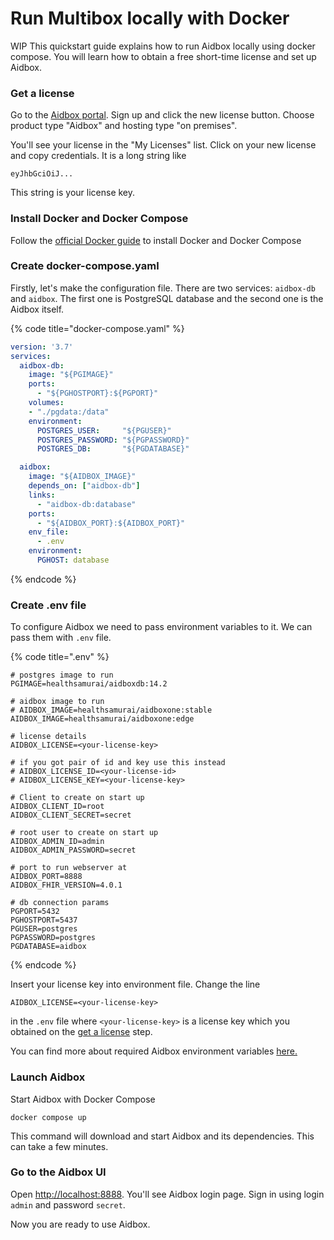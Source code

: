 # Run Multibox locally with Docker

WIP
This quickstart guide explains how to run Aidbox locally using docker compose. You will learn how to obtain a free short-time license and set up Aidbox.

### Get a license

Go to the [Aidbox portal](https://aidbox.app). Sign up and click the new license button. Choose product type "Aidbox" and hosting type "on premises".

You'll see your license in the "My Licenses" list. Click on your new license and copy credentials. It is a long string like

```
eyJhbGciOiJ...
```

This string is your license key.

### Install Docker and Docker Compose

Follow the [official Docker guide](https://docs.docker.com/compose/install/#install-compose) to install Docker and Docker Compose

### Create docker-compose.yaml

Firstly, let's make the configuration file. There are two services: `aidbox-db` and `aidbox`. The first one is PostgreSQL database and the second one is the Aidbox itself.

{% code title="docker-compose.yaml" %}
```yaml
version: '3.7'
services:
  aidbox-db:
    image: "${PGIMAGE}"
    ports:
      - "${PGHOSTPORT}:${PGPORT}"
    volumes:
    - "./pgdata:/data"
    environment:
      POSTGRES_USER:     "${PGUSER}"
      POSTGRES_PASSWORD: "${PGPASSWORD}"
      POSTGRES_DB:       "${PGDATABASE}"

  aidbox:
    image: "${AIDBOX_IMAGE}"
    depends_on: ["aidbox-db"]
    links:
      - "aidbox-db:database"
    ports:
      - "${AIDBOX_PORT}:${AIDBOX_PORT}"
    env_file:
      - .env
    environment:
      PGHOST: database

```
{% endcode %}

### Create .env file

To configure Aidbox we need to pass environment variables to it. We can pass them with `.env` file.

{% code title=".env" %}
```shell
# postgres image to run
PGIMAGE=healthsamurai/aidboxdb:14.2

# aidbox image to run
# AIDBOX_IMAGE=healthsamurai/aidboxone:stable
AIDBOX_IMAGE=healthsamurai/aidboxone:edge

# license details
AIDBOX_LICENSE=<your-license-key>

# if you got pair of id and key use this instead
# AIDBOX_LICENSE_ID=<your-license-id>
# AIDBOX_LICENSE_KEY=<your-license-key>

# Client to create on start up
AIDBOX_CLIENT_ID=root
AIDBOX_CLIENT_SECRET=secret

# root user to create on start up
AIDBOX_ADMIN_ID=admin
AIDBOX_ADMIN_PASSWORD=secret

# port to run webserver at
AIDBOX_PORT=8888
AIDBOX_FHIR_VERSION=4.0.1

# db connection params
PGPORT=5432
PGHOSTPORT=5437
PGUSER=postgres
PGPASSWORD=postgres
PGDATABASE=aidbox
```
{% endcode %}

Insert your license key into environment file. Change the line

```shell
AIDBOX_LICENSE=<your-license-key>
```

in the `.env` file where `<your-license-key>` is a license key which you obtained on the  [get a license](./#get-a-license) step.

You can find more about required Aidbox environment variables [here.](../../reference/configuration/environment-variables/aidbox-required-environment-variables.md)

### Launch Aidbox

Start Aidbox with Docker Compose

```shell
docker compose up
```

This command will download and start Aidbox and its dependencies. This can take a few minutes.

### Go to the Aidbox UI

Open [http://localhost:8888](http://localhost:8888). You'll see Aidbox login page. Sign in using login `admin` and password `secret`.

Now you are ready to use Aidbox.
